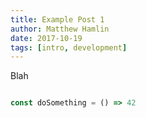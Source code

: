 ```yaml
---
title: Example Post 1
author: Matthew Hamlin
date: 2017-10-19
tags: [intro, development]
---
```


Blah

```javascript

const doSomething = () => 42

```